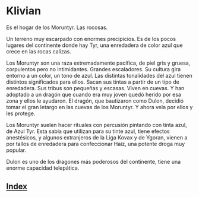 # Klivian

Es el hogar de los Moruntyr. Las rocosas.

Un terreno muy escarpado con enormes precipicios. Es de los pocos lugares del continente donde hay Tyr, una enredadera de color azul que crece en las rocas calizas.

Los Moruntyr son una raza extremadamente pacífica, de piel gris y gruesa, corpulentos pero no intimidantes. Grandes escaladores. Su cultura gira entorno a un color, un tono de azul. Las distintas tonalidades del azul tienen distintos significados para ellos. Sacan sus tintas a partir de un tipo de enredadera. Sus tribus son pequeñas y escasas. Viven en cuevas. Y han adoptado a un dragón que cuando era muy joven quedó herido por esa zona y ellos le ayudaron. El dragón, que bautizaron como Dulon,  decidió tomar el gran letargo en las cuevas de los Moruntyr. Y ahora vela por ellos y les protege.

Los Moruntyr suelen hacer rituales con percusión pintando con tinta azul, de Azul Tyr.
Esta sabia que utilizan para su tinte azul, tiene efectos anestésicos, y algunos extranjeros de la Liga Kovax y de Ygoran, vienen a por tallos de enredadera para confeccionar Haiz, una potente droga muy popular.

Dulon es uno de los dragones más poderosos del continente, tiene una enorme capacidad telepática.

## [Index](./README.md)
